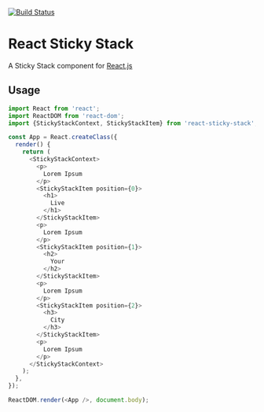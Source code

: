[![Build Status](https://travis-ci.org/YPlan/react-sticky-stack.svg?branch=master)](https://travis-ci.org/YPlan/react-sticky-stack)

React Sticky Stack
==================

A Sticky Stack component for [React.js](http://facebook.github.io/react/)

Usage
-----

```javascript
import React from 'react';
import ReactDOM from 'react-dom';
import {StickyStackContext, StickyStackItem} from 'react-sticky-stack';

const App = React.createClass({
  render() {
    return (
      <StickyStackContext>
        <p>
          Lorem Ipsum
        </p>
        <StickyStackItem position={0}>
          <h1>
            Live
          </h1>
        </StickyStackItem>
        <p>
          Lorem Ipsum
        </p>
        <StickyStackItem position={1}>
          <h2>
            Your
          </h2>
        </StickyStackItem>
        <p>
          Lorem Ipsum
        </p>
        <StickyStackItem position={2}>
          <h3>
            City
          </h3>
        </StickyStackItem>
        <p>
          Lorem Ipsum
        </p>
      </StickyStackContext>
    );
  },
});

ReactDOM.render(<App />, document.body);
```
